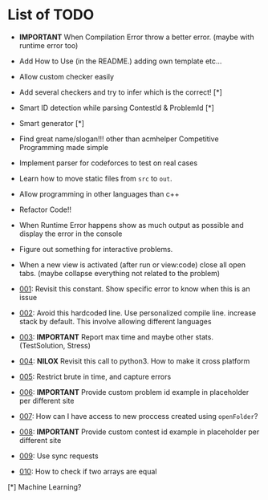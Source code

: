 # List of TODO

* **IMPORTANT** When Compilation Error throw a better error. (maybe with runtime error too)
* Add How to Use (in the README.) adding own template etc...
* Allow custom checker easily
* Add several checkers and try to infer which is the correct! [*]
* Smart ID detection while parsing ContestId & ProblemId [*]
* Smart generator [*]
* Find great name/slogan!!! other than acmhelper Competitive Programming made simple
* Implement parser for codeforces to test on real cases
* Learn how to move static files from `src` to `out`.
* Allow programming in other languages than c++
* Refactor Code!!
* When Runtime Error happens show as much output as possible and display the error in the console
* Figure out something for interactive problems.
* When a new view is activated (after run or view:code) close all open tabs. (maybe collapse everything not related to the problem)

* [001](/src/core.ts): Revisit this constant. Show specific error to know when this is an issue
* [002](/src/core.ts): Avoid this hardcoded line. Use personalized compile line. increase stack by default. This involve allowing different languages
* [003](/src/core.ts): **IMPORTANT** Report max time and maybe other stats. (TestSolution, Stress)
* [004](/src/core.ts): **NILOX** Revisit this call to python3. How to make it cross platform
* [005](/src/core.ts): Restrict brute in time, and capture errors
* [006](/src/extension.ts): **IMPORTANT** Provide custom problem id example in placeholder per different site
* [007](/src/extension.ts): How can I have access to new proccess created using `openFolder`?
* [008](/src/extension.ts): **IMPORTANT** Provide custom contest id example in placeholder per different site
* [009](/src/parsers/codeforces.ts): Use sync requests
* [010](/src/test/extension.test.ts): How to check if two arrays are equal

[*] Machine Learning?